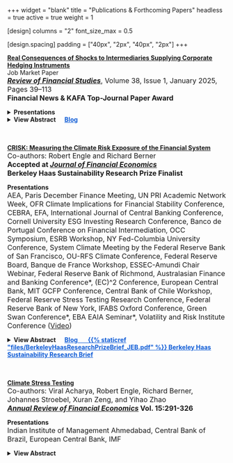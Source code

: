 +++
widget = "blank"
title = "Publications & Forthcoming Papers"
headless = true
active = true
weight = 1

[design]
columns = "2"
font_size_max = 0.5

[design.spacing]
padding = ["40px", "2px", "40px", "2px"]
+++

[**Real Consequences of Shocks to Intermediaries Supplying Corporate Hedging Instruments**](https://doi.org/10.1093/rfs/hhae066)  
Job Market Paper  
<font size="3"> **<i><u>Review of Financial Studies</u></i>**, Volume 38, Issue 1, January 2025, Pages 39–113 </font>        
**<font size="3"> Financial News & KAFA Top-Journal Paper Award </u></i> </font>**  

<details>
<summary><strong>Presentations</a></strong></summary>  
<font size="3">
AEA, NBER IFM Meeting, IMF Macro-Financial Research Conference, WEAI-IBEFA Conference, HEC Paris-CEPR Conference, EFA, Bank of Korea, Australasian Finance and Banking Conference, International Risk Management Conference, Korea University, HKUST, Vanderbilt Owen, Yale SOM, Federal Reserve Bank of New York, Federal Reserve Board, Stockholm School of Economics, Federal Reserve Bank of Chicago, Warwick Business School, U of SC Darla Moore, Oxford Said, Imperial College London, HKU, Federal Reserve Board (Pre-Job Market Conference), SoFiE Seminar ([Video](https://www.youtube.com/watch?v=k2d0zeu2a5U)), NYU Stern
</font>
</details>
   
<details>
<summary><strong>View Abstract&nbsp;&nbsp;&nbsp;&nbsp;&nbsp;&nbsp;<a href="https://libertystreeteconomics.newyorkfed.org/2023/04/does-corporate-hedging-of-foreign-exchange-risk-affect-real-economic-activity/" style="color: rgb(15, 92, 214);">Blog</a></strong></summary>
<font size="3">
I show that shocks to financial intermediaries that supply hedging instruments to corporations have real effects. I exploit a quasi-natural experiment in South Korea in 2010, where regulations required banks to hold enough capital for taking positions in foreign exchange derivatives (FXD). Using the variation in exposure to this regulation across banks, I find that the regulation caused a reduction in the supply of FXD, leading to a significant decline in exports for firms that held derivatives contracts with more exposed banks. These results indicate the crucial role of intermediaries in allocating risks through the provision of derivatives and establish a causal relationship between financial hedging and real economic outcomes.
</font>
</details>  
<br/><br/>


[**CRISK: Measuring the Climate Risk Exposure of the Financial System**](https://papers.ssrn.com/sol3/papers.cfm?abstract_id=3931516)  
<font size="3"> Co-authors: Robert Engle and Richard Berner </font>   
**<font size="3"> Accepted at <i><u>Journal of Financial Economics </u></i> </font>**  
**<font size="3"> Berkeley Haas Sustainability Research Prize Finalist </u></i> </font>**  

<strong>Presentations </strong>  
<font size="3">
AEA, Paris December Finance Meeting, UN PRI Academic Network Week, OFR Climate Implications for Financial Stability Conference, CEBRA, EFA, International Journal of Central Banking Conference, Cornell University ESG Investing Research Conference, Banco de Portugal Conference on Financial Intermediation, OCC Symposium, ESRB Workshop, NY Fed-Columbia University Conference, System Climate Meeting by the Federal Reserve Bank of San Francisco, OU-RFS Climate Conference, Federal Reserve Board, Banque de France Workshop, ESSEC-Amundi Chair Webinar, Federal Reserve Bank of Richmond, Australasian Finance and Banking Conference*, (EC)^2 Conference, European Central Bank, MIT GCFP Conference, Central Bank of Chile Workshop, Federal Reserve Stress Testing Research Conference, Federal Reserve Bank of New York, IFABS Oxford Conference, Green Swan Conference*, EBA EAIA Seminar*, Volatility and Risk Institute Conference ([Video](https://www.youtube.com/watch?v=fvnzrdnlSpw)) </font> 


<details>
<summary><strong>View Abstract&nbsp;&nbsp;&nbsp;&nbsp;&nbsp;&nbsp;<a href="https://libertystreeteconomics.newyorkfed.org/2023/04/crisk-measuring-the-climate-risk-exposure-of-the-financial-system/" style="color: rgb(15, 92, 214);">Blog&nbsp;&nbsp;&nbsp;&nbsp;&nbsp;&nbsp; {{% staticref "files/BerkeleyHaasResearchPrizeBrief_JEB.pdf" %}}<span style="color:rgb(15, 92, 214)"> Berkeley Haas Sustainability Research Brief</span></a></strong></summary>
We develop a market-based methodology to assess banks’ resilience to climate-related risks and study the climate-related risk exposure of large global banks. We introduce a new measure, CRISK, which is the expected capital shortfall of a bank in a climate stress scenario. To estimate CRISK, we construct climate risk factors and dynamically measure banks’ stock return sensitivity (that is, climate beta) to the climate risk factor. We validate the climate risk factor empirically and the climate beta estimates by using granular data on large U.S. banks’ loan portfolios. The measure is useful in quantifying banks’ climate-related risk exposure through the market risk and the credit risk channels.
</details>  
<br/><br/>


[**Climate Stress Testing**](https://www.annualreviews.org/content/journals/10.1146/annurev-financial-110921-101555)  
<font size="3"> Co-authors: Viral Acharya, Robert Engle, Richard Berner, Johannes Stroebel, Xuran Zeng, and Yihao Zhao </font>  
**<font size="3"> <i><u>Annual Review of Financial Economics</u></i> Vol. 15:291-326 </font>**

<strong>Presentations </strong>    
<font size="3">
  Indian Institute of Management Ahmedabad, Central Bank of Brazil, European Central Bank, IMF
</font>


<details>
<summary><strong>View Abstract</strong></summary>
We explore the design of climate stress tests to assess and manage macro-prudential risks from climate change in the financial sector. We review the climate stress scenarios currently employed by regulators, highlighting the need to (i) consider many transition risks as dynamic policy choices; (ii) better understand and incorporate feedback loops between climate change and the economy; and (iii) further explore "compound risk" scenarios in which climate risks co-occur with other risks. We discuss how the process of mapping climate stress scenarios into financial firm outcomes can incorporate existing evidence on the effects of various climate-related risks on credit and market outcomes. We argue that more research is required to (i) identify channels through which plausible scenarios can lead to meaningful short-run impact on credit risks given typical bank loan maturities; (ii) incorporate bank-lending responses to climate risks; (iii) assess the adequacy of climate risk pricing in financial markets; and (iv) better understand and incorporate the process of expectations formation around the realizations of climate risks. Finally, we discuss the relative advantages and disadvantages of using market-based climate stress tests that can be conducted using publicly available data to complement existing stress testing frameworks.
</details>  
<br/><br/>   

